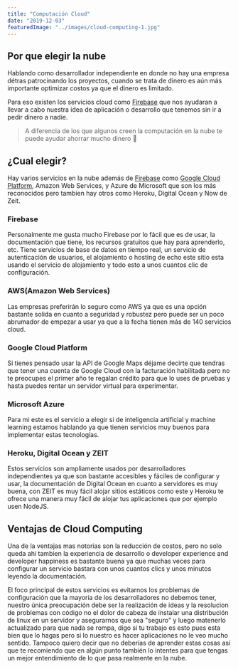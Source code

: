 ```yaml
---
title: "Computación Cloud"
date: "2019-12-03"
featuredImage: "../images/cloud-computing-1.jpg"
---
```


## Por que elegir la nube

Hablando como desarrollador independiente en donde no hay una empresa détras patrocinando los proyectos, cuando se trata de dinero es aún más importante optimizar costos ya que el dinero es limitado.

Para eso existen los servicios cloud como <a target="_blank" href="https://firebase.com">Firebase</a> que nos ayudaran a llevar a cabo nuestra idea de aplicación o desarrollo que tenemos sin ir a pedir dinero a nadie.

> A diferencia de los que algunos creen la computación en la nube te puede ayudar ahorrar mucho dinero 🤑

## ¿Cual elegir?

Hay varios servicios en la nube además de <a target="_blank" href="https://firebase.com">Firebase</a> como <a target="_blank" href="https://cloud.google.com/">Google Cloud Platform</a>, Amazon Web Services, y Azure de Microsoft que son los más reconocidos pero tambien hay otros como Heroku, Digital Ocean y Now de Zeit.

### Firebase

Personalmente me gusta mucho Firebase por lo fácil que es de usar, la documentación que tiene, los recursos gratuitos que hay para aprenderlo, etc. Tiene servicios de base de datos en tiempo real, un servicio de autenticación de usuarios, el alojamiento o hosting de echo este sitio esta usando el servicio de alojamiento y todo esto a unos cuantos clic de configuración.

### AWS(Amazon Web Services)

Las empresas preferirán lo seguro como AWS ya que es una opción bastante solida en cuanto a seguridad y robustez pero puede ser un poco abrumador de empezar a usar ya que a la fecha tienen más de 140 servicios cloud.

### Google Cloud Platform

Si tienes pensado usar la API de Google Maps déjame decirte que tendras que tener una cuenta de Google Cloud con la facturación habilitada pero no te preocupes el primer año te regalan crédito para que lo uses de pruebas y hasta puedes rentar un servidor virtual para experimentar.

### Microsoft Azure

Para mi este es el servicio a elegir si de inteligencia artificial y machine learning estamos hablando ya que tienen servicios muy buenos para implementar estas tecnologías.

### Heroku, Digital Ocean y ZEIT

Estos servicios son ampliamente usados por desarrolladores independientes ya que son bastante accesibles y fáciles de configurar y usar, la documentación de Digital Ocean en cuanto a servidores es muy buena, con ZEIT es muy fácil alojar sitios estáticos como este y Heroku te ofrece una manera muy fácil de alojar tus aplicaciones que por ejemplo usen NodeJS.

## Ventajas de Cloud Computing

Una de la ventajas mas notorias son la reducción de costos, pero no solo queda ahí tambien la experiencia de desarrollo o developer experience and developer happiness es bastante buena ya que muchas veces para configurar un servicio bastara con unos cuantos clics y unos minutos leyendo la documentación.

El foco principal de estos servicios es evitarnos los problemas de configuración que la mayoria de los desarrolladores no debemos tener, nuestro única preocupación debe ser la realización de ideas y la resolucion de problemas con código no el dolor de cabeza de instalar una distribución de linux en un servidor y asegurarnos que sea "seguro" y luego matenerlo actualizado para que nada se rompa, digo si tu trabajo es esto pues esta bien que lo hagas pero si lo nuestro es hacer aplicaciones no le veo mucho sentido. Tampoco quiero decir que no deberías de aprender estas cosas así que te recomiendo que en algún punto también lo intentes para que tengas un mejor entendimiento de lo que pasa realmente en la nube.

